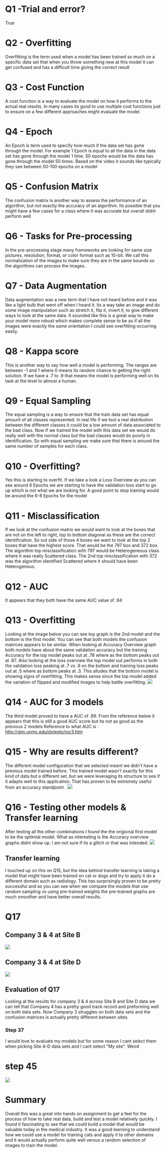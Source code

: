 # Q1 -Trial and error?
True
# Q2 - Overfitting
Overfitting is the term used when a model has been trained so much on a specific data set that when you throw something new at this model it can get confused and has a difficult time giving the correct result
# Q3 - Cost Function

A cost function is a way to evaluate the model on how it performs to the actual real results. In many cases its good to use multiple cost functions just to ensure on a few different approaches might evaluate the model.

# Q4 - Epoch

An Epoch is term used to specify how much if the data set has gone through the model. For example 1 Epoch is equal to all the data in the data set has gone through the model 1 time. 50 epochs would be the data has gone through the model 50 times. Based on the video it sounds like typically they see between 50-100 epochs on a model

# Q5 - Confusion Matrix

The confusion matrix is another way to assess the performance of an algorithm, but not exactly the accuracy of an algorithm. Its possible that you might have a few cases for a class where it was accurate but overall didnt perform well

# Q6 - Tasks for Pre-processing

In the pre-processing stage many frameworks are looking for same size pictures, resolution, format, or color format such as 10-bit. We call this normalization of the images to make sure they are in the same bounds so the algorithms can process the images.

# Q7 - Data Augmentation

Data augmentation was a new term that I have not heard before and it was like a light bulb that went off when I heard it. Its a way take an image and do some image manipulation such as stretch it, flip it, invert it, to give different ways to look at the same data. It sounded like this is a great way to make your model more robust which makes complete sense to be as if all the images were exactly the same orientation I could see overfitting occurring easily. 

# Q8 - Kappa score

This is another way to say how well a model is performing. The ranges are between -1 and 1 where 0 means its random chance to getting the right solution. If we have a .7 to .9 that means the model is performing well on its task at the level to almost a human.

# Q9 - Equal Sampling

The equal sampling is a way to ensure that the train data set has equal amount of all classes represented. In real life if we tool a real distribution between the different classes it could be a low amount of data associated to the bad class. Now if we trained the model with this data set we would do really well with the normal class but the bad classes would do poorly in identification. So with equal sampling we make sure that there is around the same number of samples for each class. 
# Q10 - Overfitting?

Yes this is starting to overfit. If we take a look a Loss Overview as you can see around 6 Epochs we are starting to have the validation loss start to go up which is not what we are looking for. A good point to stop training would be around the 6-8 Epochs for the model

# Q11 - Misclassification

If we look at the confusion matrix we would want to look at the boxes that are not on the left to right, top to bottom diagonal as these are the correct identification. So out side of those 4 boxes we want to look at the top 2 boxes that have the highest score. That would be the 797 box and 372 box. The algorithm top misclassification with 797 would be Heterogeneous class where it was really Scattered class. The 2nd top misclassification with 372 was the algorithm identified Scattered where it should have been Heterogenous. 

# Q12 - AUC

It appears that they both have the same AUC value of .94


# Q13 - Overfitting

Looking at the image below you can see top graph is the 2nd model and the bottom is the first model. You can see that both models the confusion matrices appears to be similar. When looking at Accuracy Overview graph both models have about the same validation accuracy but the training Accuracy for the top model peaks out at .78 where as the bottom peaks out at .87. Also looking at the loss overview the top model out performs in both the validation loss peaking at .7 vs .9 on the bottom and training loss peaks out at .5 where as bottom peaks at .3. This alludes that the bottom model is showing signs of overfitting. This makes sense since the top model added the variation of flipped and modified images to help battle overfitting.
![](images/2_models.png)

# Q14 - AUC for 3 models
The third model proved to have a AUC of .89. From the reference below it appears that this is still a good AUC score but its not as good as the previous 2 models
Reference to what AUC is : http://gim.unmc.edu/dxtests/roc3.htm
# Q15 - Why are results different?
The different model configuration that we selected meant we didn't have a previous model trained before. This trained model wasn't exactly for this kind of data but a different set, but we were leveraging its structure to see if it adapts well to this application. That has proven to be extremely useful from an accuracy standpoint .
![](images/3rd_model.png)
# Q16 - Testing other models & Transfer learning
After testing all the other combinations I found the the origional first model to be the optimial model. What as interesting is the Accuracy overview graphs didnt show up. I am not sure if its a glitch or that was intended.
![](images/last_2_models.png)

## Transfer learning
I touched up on this on Q15, but the idea behind transfer learning is taking a model that might have been trained on cat or dogs and try to apply it do a different domain such as radiology. This has surprisingly proven to be pretty successful and as you can see when we compare the models that use random sampling vs using pre-trained weights the pre-trained graphs are much smoother and have better overall results. 

# Q17
## Company 3 & 4 at Site B
![](images/company_3_4_site_b.png)

## Company 3 & 4 at Site D
![](images/company_3_4_site_d.png)

## Evaluation of Q17
Looking at the results for company 3 & 4 across Site B and Site D data we can tell that Company 4 has a pretty good track record and preforming well on both data sets. Now Company 3 struggles on both data sets and the confusion matrices is actually pretty different between sites.
### Step 37 
I would love to evaluate my models but for some reason I cant select them when picking Site A-D data sets and I cant select "My site". Weird

# step 45
![](images/assets.png)
# Summary
Overall this was a great into hands on assignment to get a feel for the process of how to take real data, build and test a model relatively quickly. I found it fascinating to see that we could build a model that would be valuable today in the medical industry. It was a good learning to understand how we could use a model for training cats and apply it to other domains and it would actually perform quite well versus a random selection of images to train the model. 